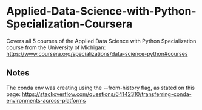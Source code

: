 # Applied-Data-Science-with-Python-Specialization-Coursera
Covers all 5 courses of the Applied Data Science with Python Specialization course from the University of Michigan: https://www.coursera.org/specializations/data-science-python#courses

## Notes
The conda env was creating using the --from-history flag, as stated on this page: https://stackoverflow.com/questions/64142310/transferring-conda-environments-across-platforms